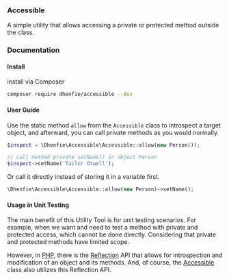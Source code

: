 ### Accessible
A simple utility that allows accessing a private or protected method outside the class.

### Documentation
####  Install
install via Composer 
```bash
composer require dhenfie/accessible --dev
```

#### User Guide
Use the static method `allow` from the `Accessible` class to introspect a target object, and afterward, you can call private methods as you would normally.

```php
$inspect = \Dhenfie\Accessible\Accessible::allow(new Person());

// call method private setName() in object Person
$inspect->setName('Tailor Otwell');
```

Or call it directly instead of storing it in a variable first.

```php
\Dhenfie\Accessible\Accessible::allow(new Person)->setName();
```

#### Usage in Unit Testing
The main benefit of this Utility Tool is for unit testing scenarios. For example, when we want and need to test a method with private and protected access, which cannot be done directly. Considering that private and protected methods have limited scope.

However, in [PHP](https://php.net), there is the [Reflection](https://www.php.net/manual/en/book.reflection.php)  API that allows for introspection and modification of an object and its methods. And, of course, the [Accessible](https://github.com/dhenfie/accessible)  class also utilizes this Reflection API.